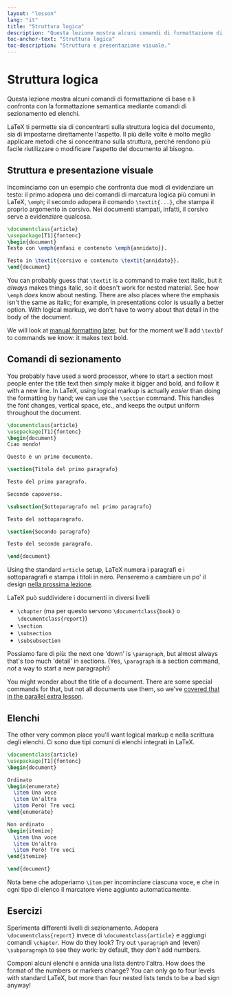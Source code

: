 ```yaml
---
layout: "lesson"
lang: "it"
title: "Struttura logica"
description: "Questa lezione mostra alcuni comandi di formattazione di base e li confronta con la formattazione semantica mediante comandi di sezionamento ed elenchi."
toc-anchor-text: "Struttura logica"
toc-description: "Struttura e presentazione visuale."
---
```


# Struttura logica

<span
  class="summary">Questa lezione mostra alcuni comandi di formattazione di base e li confronta con la formattazione semantica mediante comandi di sezionamento ed elenchi.</span>

LaTeX ti permette sia di concentrarti sulla struttura logica del documento,
sia di impostarne direttamente l'aspetto.
Il più delle volte è molto meglio applicare metodi che si concentrano
sulla struttura, perché rendono più facile riutilizzare o modificare
l'aspetto del documento al bisogno.

## Struttura e presentazione visuale

Incominciamo con un esempio che confronta due modi di 
evidenziare un testo: il primo adopera uno dei comandi di 
marcatura logica più comuni in LaTeX, `\emph`; il secondo
adopera il comando `\textit{...}`, che stampa il proprio 
argomento in corsivo. Nei documenti stampati, infatti, 
il corsivo serve a evidenziare qualcosa.

```latex
\documentclass{article}
\usepackage[T1]{fontenc}
\begin{document}
Testo con \emph{enfasi e contenuto \emph{annidato}}.

Testo in \textit{corsivo e contenuto \textit{annidato}}.
\end{document}
```

You can probably guess that `\textit` is a command to make text italic, but it
_always_ makes things italic, so it doesn't work for nested material. See how
`\emph` _does_ know about nesting. There are also places where the emphasis
isn't the same as italic; for example, in presentations color is usually a better
option. With logical markup, we don't have to worry about that detail in the
body of the document.

We will look at [manual formatting later](lesson-11), but for the moment we'll
add `\textbf` to commands we know: it makes text bold.

## Comandi di sezionamento

You probably have used a word processor, where  to start a section most people
enter the title text then simply make it bigger and bold, and follow it with a
new line. In LaTeX, using logical markup is actually _easier_ than doing the
formatting by hand; we can use the `\section` command. This handles the font
changes, vertical space, etc., and keeps the output uniform throughout the
document.

```latex
\documentclass{article}
\usepackage[T1]{fontenc}
\begin{document}
Ciao mondo!

Questo è un primo documento.

\section{Titolo del primo paragrafo}

Testo del primo paragrafo.

Secondo capoverso.

\subsection{Sottoparagrafo nel primo paragrafo}

Testo del sottoparagrafo.

\section{Secondo paragrafo}

Testo del secondo paragrafo.

\end{document}
```

Using the standard `article` setup, LaTeX numera i paragrafi e i sottoparagrafi
e stampa i titoli in nero. Penseremo a cambiare un po' il design [nella
prossima lezione](lesson-05).

LaTeX può suddividere i documenti in diversi livelli

- `\chapter` (ma per questo servono `\documentclass{book}` o
  `\documentclass{report}`)
- `\section`
- `\subsection`
- `\subsubsection`

Possiamo fare di più: the next one 'down' is `\paragraph`, but almost always that's
too much 'detail' in sections. (Yes, `\paragraph` is a section command, _not_ a
way to start a new paragraph!)

You might wonder about the title of a document. There are some special
commands for that, but not all documents use them, so we've
[covered that in the parallel extra lesson](more-04).

## Elenchi

The other very common place you'll want logical markup e nella scrittura
degli elenchi.
Ci sono due tipi comuni di elenchi integrati in LaTeX.

```latex
\documentclass{article}
\usepackage[T1]{fontenc}
\begin{document}

Ordinato
\begin{enumerate}
  \item Una voce
  \item Un'altra
  \item Però! Tre voci
\end{enumerate}

Non ordinato
\begin{itemize}
  \item Una voce
  \item Un'altra
  \item Però! Tre voci
\end{itemize}

\end{document}
```

Nota bene che adoperiamo `\item` per incominciare ciascuna voce, e 
che in ogni tipo di elenco il marcatore viene aggiunto automaticamente.

## Esercizi

Sperimenta differenti livelli di sezionamento. Adopera `\documentclass{report}`
invece di `\documentclass{article}` e aggiungi comandi `\chapter`. How
do they look? Try out `\paragraph` and (even) `\subparagraph` to see they work:
by default, they _don't_ add numbers.

Componi alcuni elenchi e annida una lista dentro l'altra. How does the format of the
numbers or markers change? You can only go to four levels with standard LaTeX,
but more than four nested lists tends to be a bad sign anyway!
